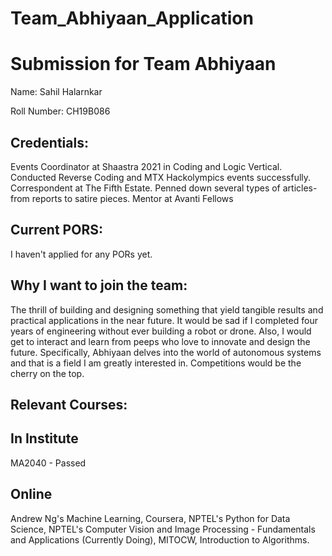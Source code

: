 # Team_Abhiyaan_Application

Submission for Team Abhiyaan
============================

Name:
Sahil Halarnkar

Roll Number:
CH19B086

Credentials:
------------
Events Coordinator at Shaastra 2021 in Coding and Logic Vertical. Conducted Reverse Coding and MTX Hackolympics events successfully.
Correspondent at The Fifth Estate. Penned down several types of articles- from reports to satire pieces.
Mentor at Avanti Fellows

Current PORS:
------------
I haven't applied for any PORs yet.

Why I want to join the team:
----------------------------
The thrill of building and designing something that yield tangible results and practical applications in the near future. It would be sad if I completed four years of engineering without ever building a robot or drone. Also, I would get to interact and learn from peeps who love to innovate and design the future. Specifically, Abhiyaan delves into the world of autonomous systems and that is a field I am greatly interested in. Competitions would be the cherry on the top.


Relevant Courses:
--------
In Institute
----------
MA2040 - Passed

Online
-------
Andrew Ng's Machine Learning, Coursera, 
NPTEL's Python for Data Science, 
NPTEL's Computer Vision and Image Processing - Fundamentals and Applications (Currently Doing), 
MITOCW, Introduction to Algorithms.






